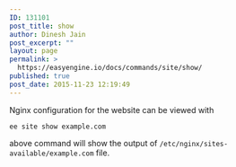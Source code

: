 ```yaml
---
ID: 131101
post_title: show
author: Dinesh Jain
post_excerpt: ""
layout: page
permalink: >
  https://easyengine.io/docs/commands/site/show/
published: true
post_date: 2015-11-23 12:19:49
---
```

Nginx configuration for the website can be viewed with
<pre><code>ee site show example.com
</code></pre>
above command will show the output of <code>/etc/nginx/sites-available/example.com</code> file.